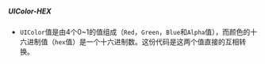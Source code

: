 ##### UIColor-HEX
* `UIColor`值是由4个0~1的值组成（`Red`，`Green`，`Blue`和`Alpha`值），而颜色的十六进制值（`hex`值）是一个十六进制数。这份代码是这两个值直接的互相转换。